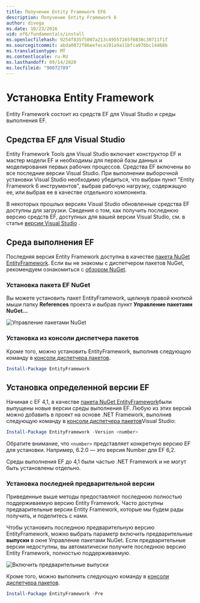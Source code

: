 ```yaml
---
title: Получение Entity Framework EF6
description: Получение Entity Framework 6
author: divega
ms.date: 10/23/2016
uid: ef6/fundamentals/install
ms.openlocfilehash: 9254f835f5007a213c49557165f6830c30711f1f
ms.sourcegitcommit: abda0872f86eefeca191a9a11bfca976bc14468b
ms.translationtype: MT
ms.contentlocale: ru-RU
ms.lasthandoff: 09/14/2020
ms.locfileid: "90072789"
---
```

# <a name="get-entity-framework"></a>Установка Entity Framework
Entity Framework состоит из средств EF для Visual Studio и среды выполнения EF.

## <a name="ef-tools-for-visual-studio"></a>Средства EF для Visual Studio

Entity Framework Tools для Visual Studio включает конструктор EF и мастер модели EF и необходимы для первой базы данных и моделирования первых рабочих процессов. Средства EF включены во все последние версии Visual Studio. При выполнении выборочной установки Visual Studio необходимо убедиться, что выбран пункт "Entity Framework 6 инструментов", выбрав рабочую нагрузку, содержащую ее, или выбрав ее в качестве отдельного компонента.

В некоторых прошлых версиях Visual Studio обновленные средства EF доступны для загрузки. Сведения о том, как получить последнюю версию средств EF, доступных для вашей версии Visual Studio, см. в статье [версии Visual Studio](xref:ef6/what-is-new/visual-studio) .

## <a name="ef-runtime"></a>Среда выполнения EF

Последняя версия Entity Framework доступна в качестве [пакета NuGet EntityFramework](https://nuget.org/packages/EntityFramework/). Если вы не знакомы с диспетчером пакетов NuGet, рекомендуем ознакомиться с [обзором NuGet](/nuget/consume-packages/overview-and-workflow).

### <a name="installing-the-ef-nuget-package"></a>Установка пакета EF NuGet

Вы можете установить пакет EntityFramework, щелкнув правой кнопкой мыши папку **References** проекта и выбрав пункт **Управление пакетами NuGet...**

![Управление пакетами NuGet](~/ef6/media/managenugetpackages.png)

### <a name="installing-from-package-manager-console"></a>Установка из консоли диспетчера пакетов

Кроме того, можно установить EntityFramework, выполнив следующую команду в [консоли диспетчера пакетов](https://docs.nuget.org/docs/start-here/using-the-package-manager-console).

``` powershell
Install-Package EntityFramework
```

## <a name="installing-a-specific-version-of-ef"></a>Установка определенной версии EF

Начиная с EF 4,1, в качестве [пакета NuGet EntityFramework](https://www.nuget.org/packages/EntityFramework/)были выпущены новые версии среды выполнения EF. Любую из этих версий можно добавить в проект на основе .NET Framework, выполнив следующую команду в [консоли диспетчера пакетов](https://docs.nuget.org/docs/start-here/using-the-package-manager-console)Visual Studio:

``` powershell
Install-Package EntityFramework -Version <number>
```

Обратите внимание, что `<number>` представляет конкретную версию EF для установки. Например, 6.2.0 — это версия Number для EF 6,2.   

Среды выполнения EF до 4,1 были частью .NET Framework и не могут быть установлены отдельно.

### <a name="installing-the-latest-preview"></a>Установка последней предварительной версии

Приведенные выше методы предоставляют последнюю полностью поддерживаемую версию Entity Framework. Часто доступны предварительные версии Entity Framework, которые мы будем рады получить, и поделитесь с нами.

Чтобы установить последнюю предварительную версию EntityFramework, можно выбрать параметр включить предварительные **выпуски** в окне Управление пакетами NuGet. Если предварительные версии недоступны, вы автоматически получите последнюю версию Entity Framework, полностью поддерживаемую.

![Включить предварительные выпуски](~/ef6/media/includeprerelease.png)

Кроме того, можно выполнить следующую команду в [консоли диспетчера пакетов](https://docs.nuget.org/docs/start-here/using-the-package-manager-console).

``` powershell
Install-Package EntityFramework -Pre
```
